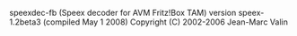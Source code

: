 ﻿speexdec-fb (Speex decoder for AVM Fritz!Box TAM) version speex-1.2beta3 (compiled May  1 2008)
Copyright (C) 2002-2006 Jean-Marc Valin
